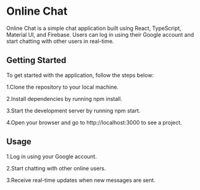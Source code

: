 # Online Chat

Online Chat is a simple chat application built using React, TypeScript, Material UI, and Firebase. Users can log in using their Google account and start chatting with other users in real-time.

## Getting Started

To get started with the application, follow the steps below:

1.Clone the repository to your local machine.

2.Install dependencies by running npm install.

3.Start the development server by running npm start. 

4.Open your browser and go to http://localhost:3000 to see a project.

## Usage

1.Log in using your Google account.

2.Start chatting with other online users.

3.Receive real-time updates when new messages are sent.
